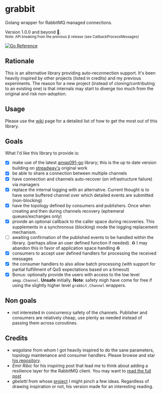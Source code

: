 # grabbit
Golang wrapper for RabbitMQ managed connections.

Version 1.0.0 and beyond 🚀.<br>
<sub>Note: API breaking from the previous &beta; release (see CallbackProcessMessages)</sub>

[![Go Reference](https://pkg.go.dev/badge/github.com/LucaWolf/grabbit.svg)](https://pkg.go.dev/github.com/LucaWolf/grabbit)

## Rationale
This is an alternative library providing auto-reconnection support. It's been heavily inspired by other projects (listed in credits) and my previous experiments. 
The reason for a new project (instead of cloning/contributing to an existing one) is that internals may start to 
diverge too much from the original and risk non-adoption.

## Usage
Please use the [wiki](https://github.com/LucaWolf/grabbit/wiki#how-tos) page for a detailed list of how to get the most out of this library.

## Goals
What I'd like this library to provide is:

  - [x] make use of the latest [amqp091-go](https://github.com/rabbitmq/amqp091-go) library;
      this is the up to date version building on [streadway's](https://github.com/streadway/amqp) original work
  - [x] be able to share a connection between multiple channels
  - [x] have connection and channels auto-recover (on infrastructure failure) via managers
  - [x] replace the internal logging with an alternative. Current thought is to have some
      buffered channel over which detailed events are submitted (non-blocking)
  - [x] have the topology defined by consumers and publishers. Once when creating and then
      during channels recovery (ephemeral queues/exchanges only)
  - [x] provide an optional callback to the caller space during recoveries. This supplements
     in a synchronous (blocking) mode the logging replacement mechanism.
  - [ ] awaiting confirmation of the published events to be handled within the library. 
      (perhaps allow an user defined function if needed).
      :recycle: I may abandon this in favor of application space handling :recycle:
  - [x] consumers to accept user defined handlers for processing the received messages
  - [x] the consumer handlers to also allow batch processing (with support for 
      partial fulfillment of QoS expectations based on a timeout)
  - [x] Bonus: optionally provide the users with access to the low level `amqp.Channel`. **Unsafe**
      initially. **Note**: safety migh have come for free if using the slightly higher level `grabbit.Channel` wrappers.

## Non goals

  * not interested in concurrency safety of the channels. Publisher and consumers are relatively cheap, use plenty as needed
    instead of passing them across coroutines.

## Credits

  * _wagslane_ from whom I got heavily inspired to do the sane parameters, 
      topology maintenance and consumer handlers. Please browse and star [his repository](https://github.com/wagslane/go-rabbitmq).
  * _Emir Ribic_ for his inspiring post that lead me to think about adding a resilience layer 
      for the RabbitMQ client. You may want to [read the full post](https://www.ribice.ba/golang-rabbitmq-client/)
  * _gbeletti_ from whose [project](https://github.com/gbeletti/rabbitmq) I might pinch a few ideas. Regardless of drawing inspiration or not, his version made for an interesting reading.
